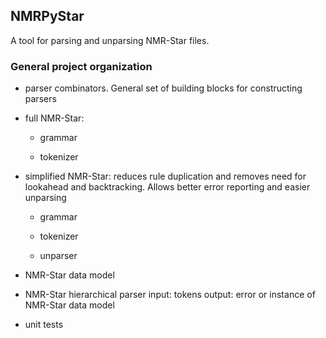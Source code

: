 ## NMRPyStar ##

A tool for parsing and unparsing NMR-Star files.

### General project organization ###

 - parser combinators.  General set of building blocks
   for constructing parsers
 
 - full NMR-Star:
 
   - grammar
   
   - tokenizer
 
 - simplified NMR-Star:  reduces rule duplication and 
   removes need for lookahead and backtracking.  Allows
   better error reporting and easier unparsing
   
   - grammar 
   
   - tokenizer
   
   - unparser

 - NMR-Star data model 

 - NMR-Star hierarchical parser
   input:  tokens
   output:  error or instance of NMR-Star data model
 
 - unit tests